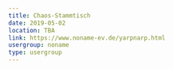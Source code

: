 ```yaml
---
title: Chaos-Stammtisch
date: 2019-05-02
location: TBA
link: https://www.noname-ev.de/yarpnarp.html
usergroup: noname
type: usergroup
---
```

